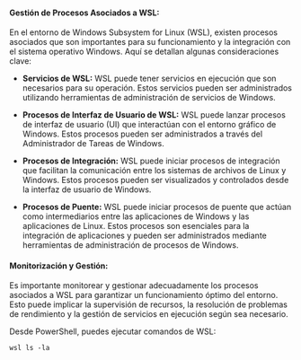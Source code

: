 #### Gestión de Procesos Asociados a WSL:

En el entorno de Windows Subsystem for Linux (WSL), existen procesos asociados que son importantes para su funcionamiento y la integración con el sistema operativo Windows. Aquí se detallan algunas consideraciones clave:

- **Servicios de WSL:** WSL puede tener servicios en ejecución que son necesarios para su operación. Estos servicios pueden ser administrados utilizando herramientas de administración de servicios de Windows.

- **Procesos de Interfaz de Usuario de WSL:** WSL puede lanzar procesos de interfaz de usuario (UI) que interactúan con el entorno gráfico de Windows. Estos procesos pueden ser administrados a través del Administrador de Tareas de Windows.

- **Procesos de Integración:** WSL puede iniciar procesos de integración que facilitan la comunicación entre los sistemas de archivos de Linux y Windows. Estos procesos pueden ser visualizados y controlados desde la interfaz de usuario de Windows.

- **Procesos de Puente:** WSL puede iniciar procesos de puente que actúan como intermediarios entre las aplicaciones de Windows y las aplicaciones de Linux. Estos procesos son esenciales para la integración de aplicaciones y pueden ser administrados mediante herramientas de administración de procesos de Windows.

#### Monitorización y Gestión:

Es importante monitorear y gestionar adecuadamente los procesos asociados a WSL para garantizar un funcionamiento óptimo del entorno. Esto puede implicar la supervisión de recursos, la resolución de problemas de rendimiento y la gestión de servicios en ejecución según sea necesario.

Desde PowerShell, puedes ejecutar comandos de WSL:
```
wsl ls -la
```
